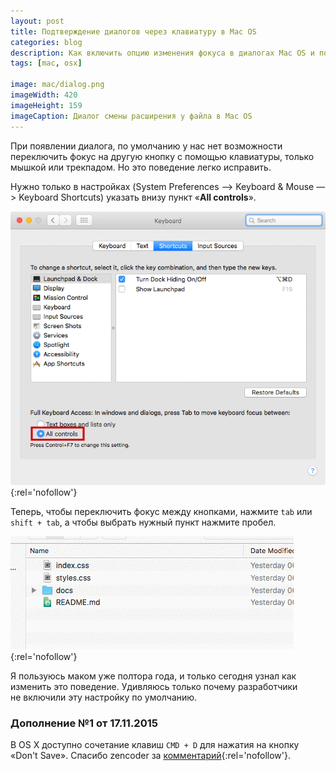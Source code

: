 ```yaml
---
layout: post
title: Подтверждение диалогов через клавиатуру в Mac OS
categories: blog
description: Как включить опцию изменения фокуса в диалогах Mac OS и подтверждать их с клавиатуры.
tags: [mac, osx]

image: mac/dialog.png
imageWidth: 420
imageHeight: 159
imageCaption: Диалог смены расширения у файла в Mac OS
---
```


При появлении диалога, по умолчанию у нас нет возможности переключить фокус на другую кнопку с помощью клавиатуры, только мышкой или трекпадом. Но это поведение легко исправить.

<!-- more -->

Нужно только в настройках (System Preferences —> Keyboard & Mouse —> Keyboard Shortcuts) указать внизу пункт «__All controls__».

[![Mac OS окно настроек клавиатуры](/assets/img/mac/preferences.png)](/assets/img/mac/preferences.png){:rel='nofollow'}

Теперь, чтобы переключить фокус между кнопками, нажмите `tab` или `shift + tab`, а чтобы выбрать нужный пункт нажмите пробел.

[![Mac OS — смена расширения файла через клавиатуру](/assets/img/mac/dialog.gif)](/assets/img/mac/dialog.gif){:rel='nofollow'}

Я пользуюсь маком уже полтора года, и только сегодня узнал как изменить это поведение. Удивляюсь только почему разработчики не включили эту настройку по умолчанию.

### Дополнение №1 от 17.11.2015

В OS X доступно сочетание клавиш `CMD + D` для нажатия на кнопку «Don't Save». Спасибо zencoder за [комментарий](https://disqus.com/home/discussion/ymatuhin/mac_os_95/#comment-2364464096){:rel='nofollow'}.

